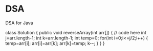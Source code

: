 # DSA
DSA for Java 


class Solution {
    public void reverseArray(int arr[]) {
        // code here
        int j=arr.length-1;
        int k=arr.length-1;
        int temp=0;
        for(int i=0;i<=j/2;i++)
        {
            temp=arr[i];
            arr[i]=arr[k];
            arr[k]=temp;
            k--;
        }
    }
}

